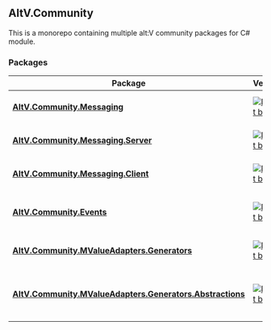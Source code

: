 ## AltV.Community

This is a monorepo containing multiple alt:V community packages for C# module.

### Packages

| Package       |  Version      | Description |
| ------------- | ------------- | ----------- |
| [**AltV.Community.Messaging**](/packages/AltV.Community.Messaging/)  | [![NuGet badge](https://img.shields.io/nuget/v/AltV.Community.Messaging?color=blue&cacheSeconds=3600)](https://www.nuget.org/packages/AltV.Community.Messaging/) | Core package for messaging implementations.
| [**AltV.Community.Messaging.Server**](/packages/AltV.Community.Messaging.Server/)  | [![NuGet badge](https://img.shields.io/nuget/v/AltV.Community.Messaging.Server?color=blue&cacheSeconds=3600)](https://www.nuget.org/packages/AltV.Community.Messaging.Server/) | Implementation for messaging on the server.
| [**AltV.Community.Messaging.Client**](/packages/AltV.Community.Messaging.Client/)  | [![NuGet badge](https://img.shields.io/nuget/v/AltV.Community.Messaging.Client?color=blue&cacheSeconds=3600)](https://www.nuget.org/packages/AltV.Community.Messaging.Client/) | Implementation for messaging on the client.
| [**AltV.Community.Events**](/packages/AltV.Community.Events/)  | [![NuGet badge](https://img.shields.io/nuget/v/AltV.Community.Events?color=blue&cacheSeconds=3600)](https://www.nuget.org/packages/AltV.Community.Events/) | Create events as classes with sync and async support.
| [**AltV.Community.MValueAdapters.Generators**](/packages/AltV.Community.MValueAdapters.Generators/)  | [![NuGet badge](https://img.shields.io/nuget/v/AltV.Community.MValueAdapters.Generators?color=blue&cacheSeconds=3600)](https://www.nuget.org/packages/AltV.Community.MValueAdapters.Generators/) | alt:V MValue adapter source generator
| [**AltV.Community.MValueAdapters.Generators.Abstractions**](/packages/AltV.Community.MValueAdapters.Generators.Abstractions/)  | [![NuGet badge](https://img.shields.io/nuget/v/AltV.Community.MValueAdapters.Generators.Abstractions?color=blue&cacheSeconds=3600)](https://www.nuget.org/packages/AltV.Community.MValueAdapters.Generators.Abstractions/) | Abstract types for alt:V MValue adapter source generator implementation